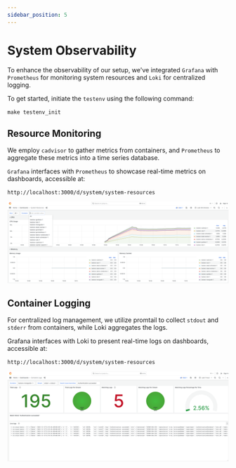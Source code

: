 ```yaml
---
sidebar_position: 5
---
```


# System Observability


To enhance the observability of our setup, we've integrated `Grafana` with `Prometheus` for monitoring system resources and `Loki` for centralized logging.

To get started, initiate the `testenv` using the following command:

```
make testenv_init
```

## Resource Monitoring

We employ `cadvisor` to gather metrics from containers, and `Prometheus` to aggregate these metrics into a time series database. 

`Grafana` interfaces with `Prometheus` to showcase real-time metrics on dashboards, accessible at:
```
http://localhost:3000/d/system/system-resources
```

![monitoring.png](../../../static/img/monitoring.png)

## Container Logging

For centralized log management, we utilize promtail to collect `stdout` and `stderr` from containers, while Loki aggregates the logs. 

Grafana interfaces with Loki to present real-time logs on dashboards, accessible at:
```
http://localhost:3000/d/system/system-resources
```

![logging.png](../../../static/img/logging.png)